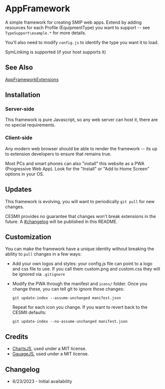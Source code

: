 # AppFramework

A simple framework for creating SMIP web apps. 
Extend by adding resources for each Profile (EquipmentType) you want to support -- see `TypeSupport\example.*` for more details. 

You'll also need to modify `config.js` to identify the type you want it to load.

SymLinking is supported (if your host supports it)

## See Also

[AppFrameworkExtensions](https://github.com/cesmii/AppFrameworkExtensions)

## Installation

### Server-side

This framework is pure Javascript, so any web server can host it, there are no special requirements.

### Client-side

Any modern web browser should be able to render the framework -- its up to extension developers to ensure that remains true.

Most PCs and smart phones can also "install" this website as a PWA (Progressive Web App). Look for the "Install" or "Add to Home Screen" options in your OS.

## Updates

This framework is evolving, you will want to periodically `git pull` for new changes.

CESMII provides no guarantee that changes won't break extensions in the future. A [#changelog](change-log) will be published in this README.

## Customization

You can make the framework have a unique identity without breaking the ability to `pull` changes in a few ways:

- Add your own logos and styles: your config.js file can point to a logo and css file to use. If you call them custom.png and custom.css they will be ignored via `.gitignore`

- Modify the PWA through the manifest and `icons/` folder. Once you change these, you can tell git to ignore those changes:

    `git update-index --assume-unchanged manifest.json`

    Repeat for each icon you change.
    If you want to revert back to the CESMII defaults:

    `git update-index --no-assume-unchanged manifest.json`

## Credits

- [ChartsJS](https://github.com/chartjs/Chart.js), used under a MIT license.
- [GauageJS](https://bernii.github.io/gauge.js), used under a MIT license.

## Changelog

- 6/23/2023 - Initial availability